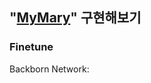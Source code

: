 ## "[MyMary](https://github.com/boostcampaitech5/level3_nlp_finalproject-nlp-12)" 구현해보기

### Finetune

Backborn Network: 
